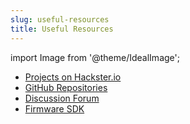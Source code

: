 ```yaml
---
slug: useful-resources
title: Useful Resources
---
```

import Image from '@theme/IdealImage';

- [Projects on Hackster.io](https://www.hackster.io/hardwario/projects)
- [GitHub Repositories](https://github.com/hardwario)
- [Discussion Forum](https://forum.hardwario.com)
- [Firmware SDK](https://sdk.hardwario.com)
